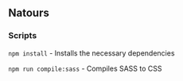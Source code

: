 ## Natours

### Scripts

`npm install` - Installs the necessary dependencies

`npm run compile:sass` - Compiles SASS to CSS
